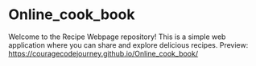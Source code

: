 # Online_cook_book
Welcome to the Recipe Webpage repository! This is a simple web application where you can share and explore delicious recipes.
Preview: https://couragecodejourney.github.io/Online_cook_book/
